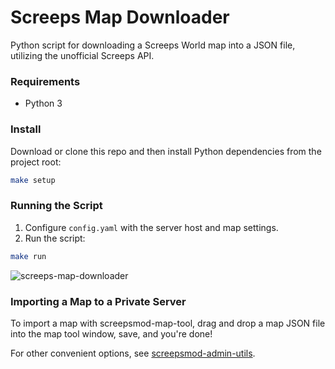 # Screeps Map Downloader

Python script for downloading a Screeps World map into a JSON file, utilizing the unofficial Screeps API.

### Requirements

* Python 3

### Install

Download or clone this repo and then install Python dependencies from the project root:

```sh
make setup
```

### Running the Script

1. Configure `config.yaml` with the server host and map settings.
2. Run the script:

```sh
make run
```

![screeps-map-downloader](https://github.com/admon84/screeps-map-downloader/assets/10291543/8f6163c3-2498-4cff-a8de-240a4a53fb29)

### Importing a Map to a Private Server

To import a map with screepsmod-map-tool, drag and drop a map JSON file into the map tool window, save, and you're done!

For other convenient options, see [screepsmod-admin-utils](https://github.com/ScreepsMods/screepsmod-admin-utils#readme).
